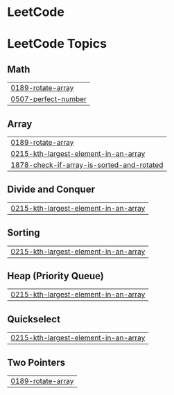 # LeetCode
<!---LeetCode Topics Start-->
# LeetCode Topics
## Math
|  |
| ------- |
| [0189-rotate-array](https://github.com/snehasishdasz/LeetCode/tree/master/0189-rotate-array) |
| [0507-perfect-number](https://github.com/snehasishdasz/LeetCode/tree/master/0507-perfect-number) |
## Array
|  |
| ------- |
| [0189-rotate-array](https://github.com/snehasishdasz/LeetCode/tree/master/0189-rotate-array) |
| [0215-kth-largest-element-in-an-array](https://github.com/snehasishdasz/LeetCode/tree/master/0215-kth-largest-element-in-an-array) |
| [1878-check-if-array-is-sorted-and-rotated](https://github.com/snehasishdasz/LeetCode/tree/master/1878-check-if-array-is-sorted-and-rotated) |
## Divide and Conquer
|  |
| ------- |
| [0215-kth-largest-element-in-an-array](https://github.com/snehasishdasz/LeetCode/tree/master/0215-kth-largest-element-in-an-array) |
## Sorting
|  |
| ------- |
| [0215-kth-largest-element-in-an-array](https://github.com/snehasishdasz/LeetCode/tree/master/0215-kth-largest-element-in-an-array) |
## Heap (Priority Queue)
|  |
| ------- |
| [0215-kth-largest-element-in-an-array](https://github.com/snehasishdasz/LeetCode/tree/master/0215-kth-largest-element-in-an-array) |
## Quickselect
|  |
| ------- |
| [0215-kth-largest-element-in-an-array](https://github.com/snehasishdasz/LeetCode/tree/master/0215-kth-largest-element-in-an-array) |
## Two Pointers
|  |
| ------- |
| [0189-rotate-array](https://github.com/snehasishdasz/LeetCode/tree/master/0189-rotate-array) |
<!---LeetCode Topics End-->